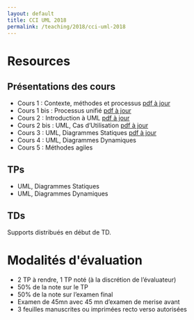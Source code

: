 ```yaml
---
layout: default
title: CCI UML 2018
permalink: /teaching/2018/cci-uml-2018
---
```


# Resources 
## Présentations des cours
* Cours 1 : Contexte, méthodes et processus [pdf à jour](https://docs.google.com/presentation/d/1kg427ydmwONHsKhTn5oLB8CqgAPc4jVN6e11_HVXn6Y/export/pdf)
* Cours 1 bis : Processus unifié [pdf à jour](https://docs.google.com/presentation/d/1GgBWk3VaYu_dMciIW1-sjdM5f664ZPhUJp7qi-TTMJw/export/pdf)
* Cours 2 : Introduction à UML [pdf à jour](https://docs.google.com/presentation/d/1j8s08sCK-dB-zXgtpRXP0lpTAq-72s7eCO6Kk25Q6LI/export/pdf)
* Cours 2 bis : UML, Cas d’Utilisation [pdf à jour](https://docs.google.com/presentation/d/19nSOHqYMpRx5PzdSEk60U7oVYX3Nikz8lHn4sKjVrEU/export/pdf)
* Cours 3 : UML, Diagrammes Statiques [pdf à jour](https://docs.google.com/presentation/d/1cXovZMw-qe42-9Rq7rsNabLVYk0m5I1G0JYWoWo7eQo/export/pdf)
* Cours 4 : UML, Diagrammes Dynamiques
* Cours 5 : Méthodes agiles

## TPs
* UML, Diagrammes Statiques
* UML, Diagrammes Dynamiques

## TDs
Supports distribués en début de TD.

# Modalités d'évaluation
- 2 TP à rendre, 1 TP noté (à la discrétion de l’évaluateur)
- 50% de la note sur le TP
- 50% de la note sur l’examen final
- Examen de 45mn avec 45 mn d’examen de merise avant
- 3 feuilles manuscrites ou imprimées recto verso autorisées
